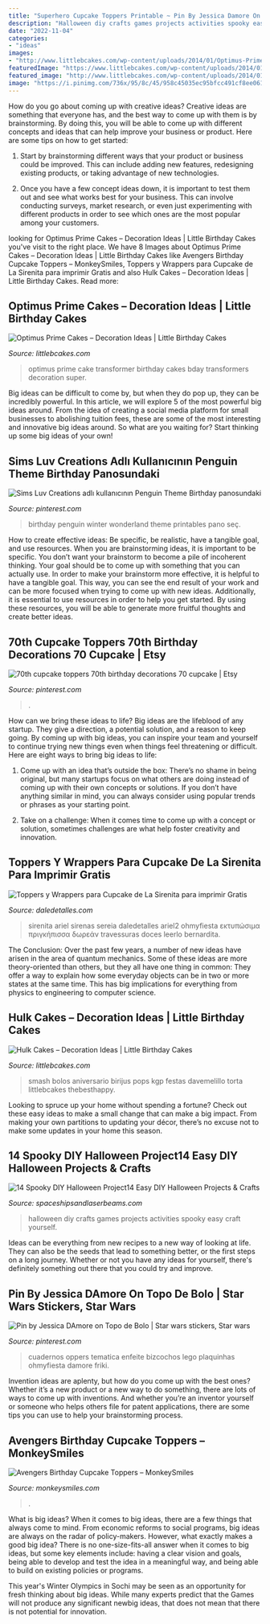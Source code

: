 ```yaml
---
title: "Superhero Cupcake Toppers Printable ~ Pin By Jessica Damore On Topo De Bolo"
description: "Halloween diy crafts games projects activities spooky easy craft yourself"
date: "2022-11-04"
categories:
- "ideas"
images:
- "http://www.littlebcakes.com/wp-content/uploads/2014/01/Optimus-Prime-Birthday-Cake.jpg"
featuredImage: "https://www.littlebcakes.com/wp-content/uploads/2014/01/Images-of-Hulk-Cakes1.jpg"
featured_image: "http://www.littlebcakes.com/wp-content/uploads/2014/01/Optimus-Prime-Birthday-Cake.jpg"
image: "https://i.pinimg.com/736x/95/8c/45/958c45035ec95bfcc491cf8ee061ba43.jpg"
---
```



How do you go about coming up with creative ideas?
Creative ideas are something that everyone has, and the best way to come up with them is by brainstorming. By doing this, you will be able to come up with different concepts and ideas that can help improve your business or product. Here are some tips on how to get started:
1. Start by brainstorming different ways that your product or business could be improved. This can include adding new features, redesigning existing products, or taking advantage of new technologies.

2. Once you have a few concept ideas down, it is important to test them out and see what works best for your business. This can involve conducting surveys, market research, or even just experimenting with different products in order to see which ones are the most popular among your customers.


	

		
looking for Optimus Prime Cakes – Decoration Ideas | Little Birthday Cakes you've visit to the right place. We have 8 Images about Optimus Prime Cakes – Decoration Ideas | Little Birthday Cakes like Avengers Birthday Cupcake Toppers – MonkeySmiles, Toppers y Wrappers para Cupcake de La Sirenita para imprimir Gratis and also Hulk Cakes – Decoration Ideas | Little Birthday Cakes. Read more:
		
    
## Optimus Prime Cakes – Decoration Ideas | Little Birthday Cakes

<img loading=lazy src="http://www.littlebcakes.com/wp-content/uploads/2014/01/Optimus-Prime-Birthday-Cake.jpg" onerror="this.onerror=null;this.src='https://tse3.mm.bing.net/th?id=OIP.pi9HBXko-WpthoQOncVG7wHaJ4&amp;pid=15.1';" alt="Optimus Prime Cakes – Decoration Ideas | Little Birthday Cakes">

_Source: littlebcakes.com_

>optimus prime cake transformer birthday cakes bday transformers decoration super. 

	

Big ideas can be difficult to come by, but when they do pop up, they can be incredibly powerful. In this article, we will explore 5 of the most powerful big ideas around. From the idea of creating a social media platform for small businesses to abolishing tuition fees, these are some of the most interesting and innovative big ideas around. So what are you waiting for? Start thinking up some big ideas of your own!

    
## Sims Luv Creations Adlı Kullanıcının Penguin Theme Birthday Panosundaki

<img loading=lazy src="https://i.pinimg.com/736x/2d/7c/44/2d7c44640b442718fd98ca8cced31e1b.jpg" onerror="this.onerror=null;this.src='https://tse3.mm.bing.net/th?id=OIP.rzBpzVzhkPDe_oryl2mwGQHaJ3&amp;pid=15.1';" alt="Sims Luv Creations adlı kullanıcının Penguin Theme Birthday panosundaki">

_Source: pinterest.com_

>birthday penguin winter wonderland theme printables pano seç. 

	

How to create effective ideas: Be specific, be realistic, have a tangible goal, and use resources.
When you are brainstorming ideas, it is important to be specific. You don’t want your brainstorm to become a pile of incoherent thinking. Your goal should be to come up with something that you can actually use. In order to make your brainstorm more effective, it is helpful to have a tangible goal. This way, you can see the end result of your work and can be more focused when trying to come up with new ideas. Additionally, it is essential to use resources in order to help you get started. By using these resources, you will be able to generate more fruitful thoughts and create better ideas.

    
## 70th Cupcake Toppers 70th Birthday Decorations 70 Cupcake | Etsy

<img loading=lazy src="https://i.pinimg.com/736x/55/ec/16/55ec16b59b933a449eab115d6db019a8.jpg" onerror="this.onerror=null;this.src='https://tse3.mm.bing.net/th?id=OIP.i7nI8HWLUneC44jAmOsZpQHaFS&amp;pid=15.1';" alt="70th cupcake toppers 70th birthday decorations 70 cupcake | Etsy">

_Source: pinterest.com_

>. 

	

How can we bring these ideas to life?
Big ideas are the lifeblood of any startup. They give a direction, a potential solution, and a reason to keep going. By coming up with big ideas, you can inspire your team and yourself to continue trying new things even when things feel threatening or difficult. Here are eight ways to bring big ideas to life:
1. Come up with an idea that’s outside the box: There’s no shame in being original, but many startups focus on what others are doing instead of coming up with their own concepts or solutions. If you don’t have anything similar in mind, you can always consider using popular trends or phrases as your starting point.

2. Take on a challenge: When it comes time to come up with a concept or solution, sometimes challenges are what help foster creativity and innovation.

    
## Toppers Y Wrappers Para Cupcake De La Sirenita Para Imprimir Gratis

<img loading=lazy src="https://i0.wp.com/www.daledetalles.com/wp-content/uploads/2016/02/princesa-ariel2.png" onerror="this.onerror=null;this.src='https://tse2.mm.bing.net/th?id=OIP.3dTt57zpNeuAapxdY2xQNQAAAA&amp;pid=15.1';" alt="Toppers y Wrappers para Cupcake de La Sirenita para imprimir Gratis">

_Source: daledetalles.com_

>sirenita ariel sirenas sereia daledetalles ariel2 ohmyfiesta εκτυπώσιμα πριγκήπισσα δωρεάν travessuras doces leerlo bernardita. 

	

The Conclusion:
Over the past few years, a number of new ideas have arisen in the area of quantum mechanics. Some of these ideas are more theory-oriented than others, but they all have one thing in common: They offer a way to explain how some everyday objects can be in two or more states at the same time. This has big implications for everything from physics to engineering to computer science.

    
## Hulk Cakes – Decoration Ideas | Little Birthday Cakes

<img loading=lazy src="https://www.littlebcakes.com/wp-content/uploads/2014/01/Images-of-Hulk-Cakes1.jpg" onerror="this.onerror=null;this.src='https://tse1.mm.bing.net/th?id=OIP.WAnuIxKGhDprZBN6dF6OPgHaJ4&amp;pid=15.1';" alt="Hulk Cakes – Decoration Ideas | Little Birthday Cakes">

_Source: littlebcakes.com_

>smash bolos aniversario birijus pops kgp festas davemelillo torta littlebcakes thebesthappy. 

	

Looking to spruce up your home without spending a fortune? Check out these easy ideas to make a small change that can make a big impact. From making your own partitions to updating your décor, there’s no excuse not to make some updates in your home this season.

    
## 14 Spooky DIY Halloween Project14 Easy DIY Halloween Projects &amp; Crafts

<img loading=lazy src="http://spaceshipsandlaserbeams.com/wp-content/uploads/2015/09/halloween-craft-ideas-1.jpg" onerror="this.onerror=null;this.src='https://tse3.mm.bing.net/th?id=OIP.wKSMlSDSK3vGlvFJSuqrIQHaLH&amp;pid=15.1';" alt="14 Spooky DIY Halloween Project14 Easy DIY Halloween Projects &amp; Crafts">

_Source: spaceshipsandlaserbeams.com_

>halloween diy crafts games projects activities spooky easy craft yourself. 

	

Ideas can be everything from new recipes to a new way of looking at life. They can also be the seeds that lead to something better, or the first steps on a long journey. Whether or not you have any ideas for yourself, there's definitely something out there that you could try and improve.

    
## Pin By Jessica DAmore On Topo De Bolo | Star Wars Stickers, Star Wars

<img loading=lazy src="https://i.pinimg.com/736x/95/8c/45/958c45035ec95bfcc491cf8ee061ba43.jpg" onerror="this.onerror=null;this.src='https://tse3.mm.bing.net/th?id=OIP.6YCqeUBTk0w3vgWBs0IBvgHaJ4&amp;pid=15.1';" alt="Pin by Jessica DAmore on Topo de Bolo | Star wars stickers, Star wars">

_Source: pinterest.com_

>cuadernos oppers tematica enfeite bizcochos lego plaquinhas ohmyfiesta damore friki. 

	

Invention ideas are aplenty, but how do you come up with the best ones? Whether it’s a new product or a new way to do something, there are lots of ways to come up with inventions. And whether you’re an inventor yourself or someone who helps others file for patent applications, there are some tips you can use to help your brainstorming process.

    
## Avengers Birthday Cupcake Toppers – MonkeySmiles

<img loading=lazy src="https://monkeysmiles.com/wp-content/uploads/2016/02/IMG_2546.jpg" onerror="this.onerror=null;this.src='https://tse1.mm.bing.net/th?id=OIP.HplHX5TItSy1zhNMRkCKqAHaE8&amp;pid=15.1';" alt="Avengers Birthday Cupcake Toppers – MonkeySmiles">

_Source: monkeysmiles.com_

>. 

	

What is big ideas?
When it comes to big ideas, there are a few things that always come to mind. From economic reforms to social programs, big ideas are always on the radar of policy-makers. However, what exactly makes a good big idea?
There is no one-size-fits-all answer when it comes to big ideas, but some key elements include: having a clear vision and goals, being able to develop and test the idea in a meaningful way, and being able to build on existing policies or programs.

This year's Winter Olympics in Sochi may be seen as an opportunity for fresh thinking about big ideas. While many experts predict that the Games will not produce any significant newbig ideas, that does not mean that there is not potential for innovation.

